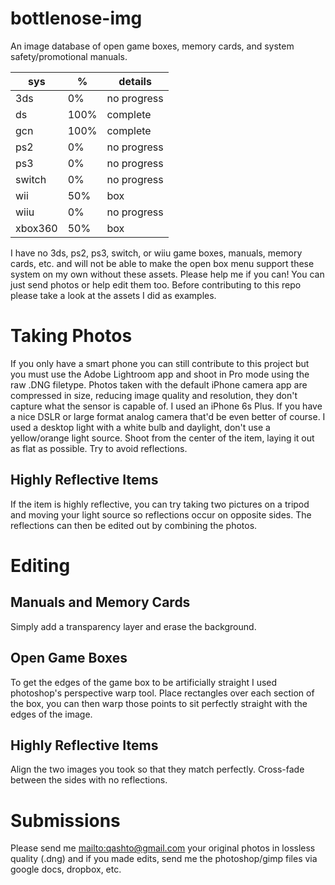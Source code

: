 # bottlenose-img

An image database of open game boxes, memory cards, and system safety/promotional manuals.

| sys     | %    | details     |
| ------- | ---- | ----------- |
| 3ds     | 0%   | no progress |
| ds      | 100% | complete    |
| gcn     | 100% | complete    |
| ps2     | 0%   | no progress |
| ps3     | 0%   | no progress |
| switch  | 0%   | no progress |
| wii     | 50%  | box         |
| wiiu    | 0%   | no progress |
| xbox360 | 50%  | box         |

I have no 3ds, ps2, ps3, switch, or wiiu game boxes, manuals, memory cards, etc. and will not be able to make the open box menu support these system on my own without these assets.  Please help me if you can!  You can just send photos or help edit them too.  Before contributing to this repo please take a look at the assets I did as examples.

# Taking Photos

If you only have a smart phone you can still contribute to this project but you must use the Adobe Lightroom app and shoot in Pro mode using the raw .DNG filetype.  Photos taken with the default iPhone camera app are compressed in size, reducing image quality and resolution, they don't capture what the sensor is capable of.  I used an iPhone 6s Plus.  If you have a nice DSLR or large format analog camera that'd be even better of course.  I used a desktop light with a white bulb and daylight, don't use a yellow/orange light source.  Shoot from the center of the item, laying it out as flat as possible.  Try to avoid reflections.

## Highly Reflective Items

If the item is highly reflective, you can try taking two pictures on a tripod and moving your light source so reflections occur on opposite sides.  The reflections can then be edited out by combining the photos.

# Editing

## Manuals and Memory Cards

Simply add a transparency layer and erase the background.

## Open Game Boxes

To get the edges of the game box to be artificially straight I used photoshop's perspective warp tool.  Place rectangles over each section of the box, you can then warp those points to sit perfectly straight with the edges of the image.

## Highly Reflective Items

Align the two images you took so that they match perfectly.  Cross-fade between the sides with no reflections.

# Submissions

Please send me <mailto:qashto@gmail.com> your original photos in lossless quality (.dng) and if you made edits, send me the photoshop/gimp files via google docs, dropbox, etc.
